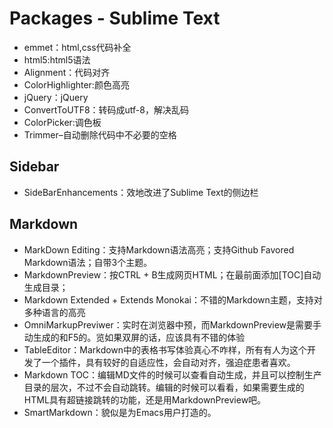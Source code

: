 # Packages - Sublime Text

- emmet：html,css代码补全
- html5:html5语法
- Alignment：代码对齐
- ColorHighlighter:颜色高亮
- jQuery：jQuery
- ConvertToUTF8：转码成utf-8，解决乱码
- ColorPicker:调色板
- Trimmer–自动删除代码中不必要的空格 

## Sidebar
- SideBarEnhancements：效地改进了Sublime Text的侧边栏

## Markdown

- MarkDown Editing：支持Markdown语法高亮；支持Github Favored Markdown语法；自带3个主题。
- MarkdownPreview：按CTRL + B生成网页HTML；在最前面添加[TOC]自动生成目录；
- Markdown Extended + Extends Monokai：不错的Markdown主题，支持对多种语言的高亮
- OmniMarkupPreviwer：实时在浏览器中预，而MarkdownPreview是需要手动生成的和F5的。览如果双屏的话，应该具有不错的体验
- TableEditor：Markdown中的表格书写体验真心不咋样，所有有人为这个开发了一个插件，具有较好的自适应性，会自动对齐，强迫症患者喜欢。
- Markdown TOC：编辑MD文件的时候可以查看自动生成，并且可以控制生产目录的层次，不过不会自动跳转。编辑的时候可以看看，如果需要生成的HTML具有超链接跳转的功能，还是用MarkdownPreview吧。
- SmartMarkdown：貌似是为Emacs用户打造的。